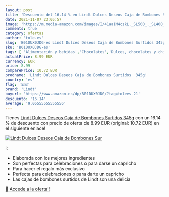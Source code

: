 ```yaml
---
layout: post
title: 'Descuento del 16.14 % en Lindt Dulces Deseos Caja de Bombones Sur'
date: 2021-11-07 23:05:57
image: 'https://m.media-amazon.com/images/I/41aaIM4czkL._SL500_._SL400_.jpg'
comments: true
category: ofertas
author: 'tole.es'
slug: 'B01DUX0JDG-es Lindt Dulces Deseos Caja de Bombones Surtidos 345g'
sku: 'B01DUX0JDG-es'
tags: [ 'Alimentación y bebidas','Chocolates','Dulces, chocolates y chicles','Paquetes y cajas de chocolate','lindt', ]
actualPrice: 8.99 EUR
currency: EUR
price: 8.99
comparePrice: 10.72 EUR
prodname: 'Lindt Dulces Deseos Caja de Bombones Surtidos  345g'
country: 'es'
flag: '🇪🇸'
brand: 'Lindt'
buyurl: 'https://www.amazon.es/dp/B01DUX0JDG/?tag=tolees-21'
descuento: '16.14'
average: '9.05555555555556'
---
```


Tienes [Lindt Dulces Deseos Caja de Bombones Surtidos  345g](https://www.amazon.es/dp/B01DUX0JDG/?tag=tolees-21) con un 16.14 % de descuento con precio de oferta de 8.99 EUR (original: 10.72 EUR) en el siguiente enlace!

[![Lindt Dulces Deseos Caja de Bombones Sur](https://m.media-amazon.com/images/I/41aaIM4czkL._SL500_._SL400_.jpg)](https://www.amazon.es/dp/B01DUX0JDG/?tag=tolees-21)

ℹ️:

- Elaborada con los mejores ingredientes
- Son perfectas para celebraciones o para darse un capricho
- Para hacer el regalo más exclusivo
- Perfecta para celebraciones o para darte un capricho
- Las cajas de bombones surtidos de Lindt son una delicia

[🛒 Accede a la oferta!!](https://www.amazon.es/dp/B01DUX0JDG/?tag=tolees-21)
